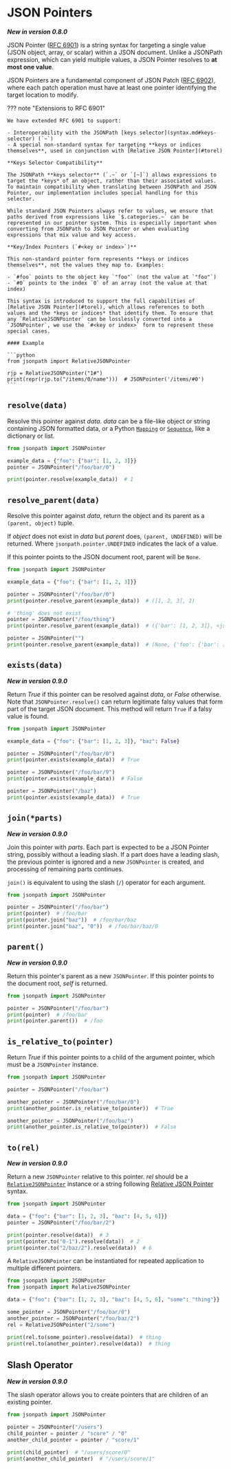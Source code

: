 # JSON Pointers

**_New in version 0.8.0_**

JSON Pointer ([RFC 6901](https://datatracker.ietf.org/doc/html/rfc6901)) is a string syntax for targeting a single value (JSON object, array, or scalar) within a JSON document. Unlike a JSONPath expression, which can yield multiple values, a JSON Pointer resolves to **at most one value**.

JSON Pointers are a fundamental component of JSON Patch ([RFC 6902](https://datatracker.ietf.org/doc/html/rfc6902)), where each patch operation must have at least one pointer identifying the target location to modify.

??? note "Extensions to RFC 6901"

    We have extended RFC 6901 to support:

    - Interoperability with the JSONPath [keys selector](syntax.md#keys-selector) (`~`)
    - A special non-standard syntax for targeting **keys or indices themselves**, used in conjunction with [Relative JSON Pointer](#torel)

    **Keys Selector Compatibility**

    The JSONPath **keys selector** (`.~` or `[~]`) allows expressions to target the *keys* of an object, rather than their associated values. To maintain compatibility when translating between JSONPath and JSON Pointer, our implementation includes special handling for this selector.

    While standard JSON Pointers always refer to values, we ensure that paths derived from expressions like `$.categories.~` can be represented in our pointer system. This is especially important when converting from JSONPath to JSON Pointer or when evaluating expressions that mix value and key access.

    **Key/Index Pointers (`#<key or index>`)**

    This non-standard pointer form represents **keys or indices themselves**, not the values they map to. Examples:

    - `#foo` points to the object key `"foo"` (not the value at `"foo"`)
    - `#0` points to the index `0` of an array (not the value at that index)

    This syntax is introduced to support the full capabilities of [Relative JSON Pointer](#torel), which allows references to both values and the *keys or indices* that identify them. To ensure that any `RelativeJSONPointer` can be losslessly converted into a `JSONPointer`, we use the `#<key or index>` form to represent these special cases.

    #### Example

    ```python
    from jsonpath import RelativeJSONPointer

    rjp = RelativeJSONPointer("1#")
    print(repr(rjp.to("/items/0/name")))  # JSONPointer('/items/#0')
    ```

## `resolve(data)`

Resolve this pointer against _data_. _data_ can be a file-like object or string containing JSON formatted data, or a Python [`Mapping`](https://docs.python.org/3/library/collections.abc.html#collections.abc.Mapping) or [`Sequence`](https://docs.python.org/3/library/collections.abc.html#collections.abc.Sequence), like a dictionary or list.

```python
from jsonpath import JSONPointer

example_data = {"foo": {"bar": [1, 2, 3]}}
pointer = JSONPointer("/foo/bar/0")

print(pointer.resolve(example_data))  # 1
```

## `resolve_parent(data)`

Resolve this pointer against _data_, return the object and its parent as a `(parent, object)` tuple.

If _object_ does not exist in _data_ but _parent_ does, `(parent, UNDEFINED)` will be returned. Where `jsonpath.pointer.UNDEFINED` indicates the lack of a value.

If this pointer points to the JSON document root, parent will be `None`.

```python
from jsonpath import JSONPointer

example_data = {"foo": {"bar": [1, 2, 3]}}

pointer = JSONPointer("/foo/bar/0")
print(pointer.resolve_parent(example_data))  # ([1, 2, 3], 1)

# 'thing' does not exist
pointer = JSONPointer("/foo/thing")
print(pointer.resolve_parent(example_data))  # ({'bar': [1, 2, 3]}, <jsonpath.pointer._Undefined object at 0x7f0c7cf77040>)

pointer = JSONPointer("")
print(pointer.resolve_parent(example_data))  # (None, {'foo': {'bar': [1, 2, 3]}})
```

## `exists(data)`

**_New in version 0.9.0_**

Return _True_ if this pointer can be resolved against _data_, or _False_ otherwise. Note that `JSONPointer.resolve()` can return legitimate falsy values that form part of the target JSON document. This method will return `True` if a falsy value is found.

```python
from jsonpath import JSONPointer

example_data = {"foo": {"bar": [1, 2, 3]}, "baz": False}

pointer = JSONPointer("/foo/bar/0")
print(pointer.exists(example_data))  # True

pointer = JSONPointer("/foo/bar/9")
print(pointer.exists(example_data))  # False

pointer = JSONPointer("/baz")
print(pointer.exists(example_data))  # True
```

## `join(*parts)`

**_New in version 0.9.0_**

Join this pointer with _parts_. Each part is expected to be a JSON Pointer string, possibly without a leading slash. If a part does have a leading slash, the previous pointer is ignored and a new `JSONPointer` is created, and processing of remaining parts continues.

`join()` is equivalent to using the slash (`/`) operator for each argument.

```python
from jsonpath import JSONPointer

pointer = JSONPointer("/foo/bar")
print(pointer)  # /foo/bar
print(pointer.join("baz"))  # /foo/bar/baz
print(pointer.join("baz", "0"))  # /foo/bar/baz/0
```

## `parent()`

**_New in version 0.9.0_**

Return this pointer's parent as a new `JSONPointer`. If this pointer points to the document root, _self_ is returned.

```python
from jsonpath import JSONPointer

pointer = JSONPointer("/foo/bar")
print(pointer)  # /foo/bar
print(pointer.parent())  # /foo
```

## `is_relative_to(pointer)`

Return _True_ if this pointer points to a child of the argument pointer, which must be a `JSONPointer` instance.

```python
from jsonpath import JSONPointer

pointer = JSONPointer("/foo/bar")

another_pointer = JSONPointer("/foo/bar/0")
print(another_pointer.is_relative_to(pointer))  # True

another_pointer = JSONPointer("/foo/baz")
print(another_pointer.is_relative_to(pointer))  # False
```

## `to(rel)`

**_New in version 0.9.0_**

Return a new `JSONPointer` relative to this pointer. _rel_ should be a [`RelativeJSONPointer`](api.md#jsonpath.RelativeJSONPointer) instance or a string following [Relative JSON Pointer](https://www.ietf.org/id/draft-hha-relative-json-pointer-00.html) syntax.

```python
from jsonpath import JSONPointer

data = {"foo": {"bar": [1, 2, 3], "baz": [4, 5, 6]}}
pointer = JSONPointer("/foo/bar/2")

print(pointer.resolve(data))  # 3
print(pointer.to("0-1").resolve(data))  # 2
print(pointer.to("2/baz/2").resolve(data))  # 6
```

A `RelativeJSONPointer` can be instantiated for repeated application to multiple different pointers.

```python
from jsonpath import JSONPointer
from jsonpath import RelativeJSONPointer

data = {"foo": {"bar": [1, 2, 3], "baz": [4, 5, 6], "some": "thing"}}

some_pointer = JSONPointer("/foo/bar/0")
another_pointer = JSONPointer("/foo/baz/2")
rel = RelativeJSONPointer("2/some")

print(rel.to(some_pointer).resolve(data))  # thing
print(rel.to(another_pointer).resolve(data))  # thing
```

## Slash Operator

**_New in version 0.9.0_**

The slash operator allows you to create pointers that are children of an existing pointer.

```python
from jsonpath import JSONPointer

pointer = JSONPointer("/users")
child_pointer = pointer / "score" / "0"
another_child_pointer = pointer / "score/1"

print(child_pointer)  # "/users/score/0"
print(another_child_pointer)  # "/users/score/1"
```
